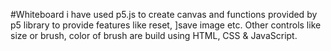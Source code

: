 #Whiteboard
i have used p5.js to create canvas and functions provided by p5 library to provide features like reset, ]save image etc. Other controls like size or brush, color of brush are build using HTML, CSS & JavaScript.
